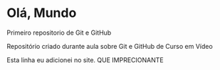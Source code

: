 # Olá, Mundo
 Primeiro repositorio de Git e GitHub

 Repositório criado durante aula sobre Git e GitHub de Curso em Vídeo
 
 Esta linha eu adicionei no site. QUE IMPRECIONANTE
